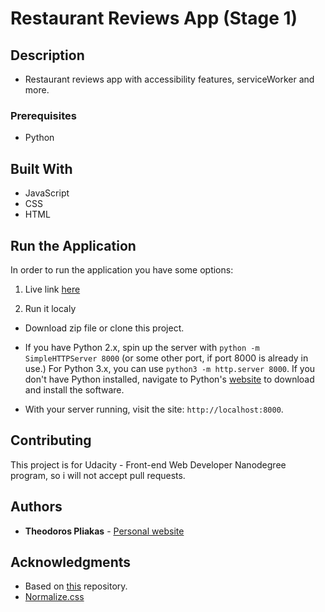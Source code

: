 Restaurant Reviews App (Stage 1)
===============================

## Description

* Restaurant reviews app with accessibility features, serviceWorker and more.

### Prerequisites

- Python

## Built With

* JavaScript
* CSS
* HTML

## Run the Application

In order to run the application you have some options:

1. Live link [here](https://tpliakas.github.io/restaurant-reviews-app/)

2. Run it localy
* Download zip file or clone this project. 

* If you have Python 2.x, spin up the server with `python -m SimpleHTTPServer 8000` (or some other port, if port 8000 is already in use.) For Python 3.x, you can use `python3 -m http.server 8000`. If you don't have Python installed, navigate to Python's [website](https://www.python.org/) to download and install the software.

* With your server running, visit the site: `http://localhost:8000`.

## Contributing

This project is for Udacity - Front-end Web Developer Nanodegree program, so i will not accept pull requests.

## Authors

* **Theodoros Pliakas** - [Personal website](http://www.tpliakas.com)

## Acknowledgments

* Based on [this](https://github.com/udacity/mws-restaurant-stage-1) repository.
* [Normalize.css](https://necolas.github.io/normalize.css/)

 



